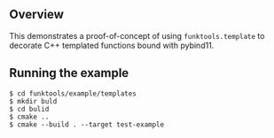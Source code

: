 Overview
--------
This demonstrates a proof-of-concept of using `funktools.template` to
decorate C++ templated functions bound with pybind11.

Running the example
-------------------

    $ cd funktools/example/templates
    $ mkdir buld
    $ cd bulid
    $ cmake ..
    $ cmake --build . --target test-example


